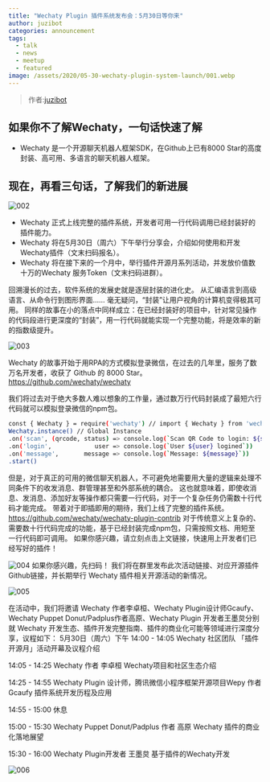 ```yaml
---
title: "Wechaty Plugin 插件系统发布会：5月30日等你来"
author: juzibot
categories: announcement
tags:
  - talk
  - news
  - meetup
  - featured
image: /assets/2020/05-30-wechaty-plugin-system-launch/001.webp
---
```


> 作者:[juzibot](https://github.com/juzibot)

## 如果你不了解Wechaty，一句话快速了解

- Wechaty 是一个开源聊天机器人框架SDK，在Github上已有8000 Star的高度封装、高可用、多语言的聊天机器人框架。

## 现在，再看三句话，了解我们的新进展

![002](/assets/2020/05-30-wechaty-plugin-system-launch/002.webp)

- Wechaty 正式上线完整的插件系统，开发者可用一行代码调用已经封装好的插件能力。
- Wechaty 将在5月30日（周六）下午举行分享会，介绍如何使用和开发Wechaty插件（文末扫码报名）。
- Wechaty 将在接下来的一个月中，举行插件开源月系列活动，并发放价值数十万的Wechaty 服务Token（文末扫码进群）。

回溯漫长的过去，软件系统的发展史就是逐层封装的进化史。
从汇编语言到高级语言、从命令行到图形界面……
毫无疑问，“封装”让用户视角的计算机变得极其可用。
同样的故事在小的落点中同样成立：在已经封装好的项目中，针对常见操作的代码段进行更深度的“封装”，用一行代码就能实现一个完整功能，将是效率的新的指数级提升。

![003](/assets/2020/05-30-wechaty-plugin-system-launch/003.webp)

Wechaty 的故事开始于用RPA的方式模拟登录微信，在过去的几年里，服务了数万名开发者，收获了 Github 的 8000 Star。
<https://github.com/wechaty/wechaty>

我们将过去对于绝大多数人难以想象的工作量，通过数万行代码封装成了最短六行代码就可以模拟登录微信的npm包。

```sh
const { Wechaty } = require('wechaty') // import { Wechaty } from 'wechaty'
Wechaty.instance() // Global Instance
.on('scan', (qrcode, status) => console.log(`Scan QR Code to login: ${status}\nhttps://api.qrserver.com/v1/create-qr-code/?data=${encodeURIComponent(qrcode)}`))
.on('login',            user => console.log(`User ${user} logined`))
.on('message',       message => console.log(`Message: ${message}`))
.start()
```

但是，对于真正的可用的微信聊天机器人，不可避免地需要用大量的逻辑来处理不同条件下的收发消息、群管理甚至和外部系统的耦合。
这也就意味着，即使收消息、发消息、添加好友等操作都只需要一行代码，对于一个复杂任务仍需数十行代码才能完成。
带着对于即插即用的期待，我们上线了完整的插件系统。
<https://github.com/wechaty/wechaty-plugin-contrib>
对于传统意义上复杂的、需要数十行代码完成的功能，基于已经封装完成npm包，只需按照文档、用短至一行代码即可调用。
如果你感兴趣，请立刻点击上文链接，快速用上开发者们已经写好的插件！

![004](/assets/2020/05-30-wechaty-plugin-system-launch/004.webp)
如果你感兴趣，先扫码！
我们将在群里发布此次活动链接、对应开源插件Github链接，并长期举行 Wechaty 插件相关开源活动的新情况。

![005](/assets/2020/05-30-wechaty-plugin-system-launch/005.webp)

在活动中，我们将邀请 Wechaty 作者李卓桓、Wechaty Plugin设计师Gcaufy、Wechaty Puppet Donut/Padplus作者高原、Wechaty Plugin 开发者王墨炱分别就 Wechaty 开发生态、插件开发完整指南、插件的商业化可能等领域进行深度分享，议程如下：
5月30日（周六）下午
14:00 - 14:05 Wechaty 社区团队 「插件开源月」活动开幕及议程介绍

14:05 - 14:25 Wechaty 作者 李卓桓 Wechaty项目和社区生态介绍

14:25 - 14:55 Wechaty Plugin 设计师，腾讯微信小程序框架开源项目Wepy 作者 Gcaufy 插件系统开发历程及应用

14:55 - 15:00 休息

15:00 - 15:30 Wechaty Puppet Donut/Padplus 作者 高原 Wechaty 插件的商业化落地展望

15:30 - 16:00 Wechaty Plugin开发者 王墨炱 基于插件的Wechaty开发

![006](/assets/2020/05-30-wechaty-plugin-system-launch/006.webp)
